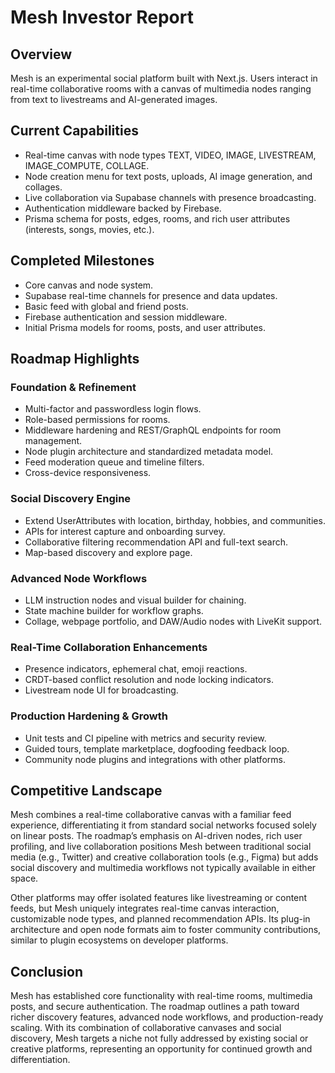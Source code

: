 # Mesh Investor Report

## Overview
Mesh is an experimental social platform built with Next.js. Users interact in real-time collaborative rooms with a canvas of multimedia nodes ranging from text to livestreams and AI-generated images.

## Current Capabilities
- Real-time canvas with node types TEXT, VIDEO, IMAGE, LIVESTREAM, IMAGE_COMPUTE, COLLAGE.
- Node creation menu for text posts, uploads, AI image generation, and collages.
- Live collaboration via Supabase channels with presence broadcasting.
- Authentication middleware backed by Firebase.
- Prisma schema for posts, edges, rooms, and rich user attributes (interests, songs, movies, etc.).

## Completed Milestones
- Core canvas and node system.
- Supabase real-time channels for presence and data updates.
- Basic feed with global and friend posts.
- Firebase authentication and session middleware.
- Initial Prisma models for rooms, posts, and user attributes.

## Roadmap Highlights
### Foundation & Refinement
- Multi-factor and passwordless login flows.
- Role-based permissions for rooms.
- Middleware hardening and REST/GraphQL endpoints for room management.
- Node plugin architecture and standardized metadata model.
- Feed moderation queue and timeline filters.
- Cross-device responsiveness.

### Social Discovery Engine
- Extend UserAttributes with location, birthday, hobbies, and communities.
- APIs for interest capture and onboarding survey.
- Collaborative filtering recommendation API and full-text search.
- Map-based discovery and explore page.

### Advanced Node Workflows
- LLM instruction nodes and visual builder for chaining.
- State machine builder for workflow graphs.
- Collage, webpage portfolio, and DAW/Audio nodes with LiveKit support.

### Real-Time Collaboration Enhancements
- Presence indicators, ephemeral chat, emoji reactions.
- CRDT-based conflict resolution and node locking indicators.
- Livestream node UI for broadcasting.

### Production Hardening & Growth
- Unit tests and CI pipeline with metrics and security review.
- Guided tours, template marketplace, dogfooding feedback loop.
- Community node plugins and integrations with other platforms.

## Competitive Landscape
Mesh combines a real-time collaborative canvas with a familiar feed experience, differentiating it from standard social networks focused solely on linear posts. The roadmap’s emphasis on AI-driven nodes, rich user profiling, and live collaboration positions Mesh between traditional social media (e.g., Twitter) and creative collaboration tools (e.g., Figma) but adds social discovery and multimedia workflows not typically available in either space.

Other platforms may offer isolated features like livestreaming or content feeds, but Mesh uniquely integrates real-time canvas interaction, customizable node types, and planned recommendation APIs. Its plug-in architecture and open node formats aim to foster community contributions, similar to plugin ecosystems on developer platforms.

## Conclusion
Mesh has established core functionality with real-time rooms, multimedia posts, and secure authentication. The roadmap outlines a path toward richer discovery features, advanced node workflows, and production-ready scaling. With its combination of collaborative canvases and social discovery, Mesh targets a niche not fully addressed by existing social or creative platforms, representing an opportunity for continued growth and differentiation.

